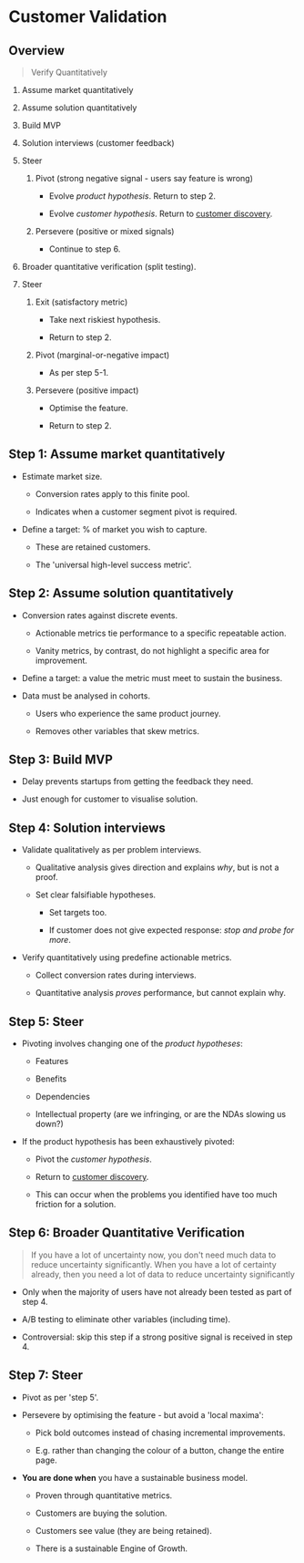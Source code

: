 # Customer Validation

## Overview

>   Verify Quantitatively

1.  Assume market quantitatively

2.  Assume solution quantitatively

3.  Build MVP

4.  Solution interviews (customer feedback)

5.  Steer

    1.  Pivot (strong negative signal - users say feature is wrong)

        -   Evolve *product hypothesis*. Return to step 2.

        -   Evolve *customer hypothesis*. Return to [customer discovery](customer-discovery.md).

    2.  Persevere (positive or mixed signals)

        -   Continue to step 6.

6.  Broader quantitative verification (split testing).

7.  Steer

    1.  Exit (satisfactory metric)

        -   Take next riskiest hypothesis.

        -   Return to step 2.

    2.  Pivot (marginal-or-negative impact)

        -   As per step 5-1.

    3.  Persevere (positive impact)

        -   Optimise the feature.

        -   Return to step 2.

## Step 1: Assume market quantitatively

-   Estimate market size.

    -   Conversion rates apply to this finite pool.

    -   Indicates when a customer segment pivot is required.

-   Define a target: % of market you wish to capture.

    -   These are retained customers.   

    -   The 'universal high-level success metric'.  

## Step 2: Assume solution quantitatively

-   Conversion rates against discrete events.

    -   Actionable metrics tie performance to a specific repeatable action.

    -   Vanity metrics, by contrast, do not highlight a specific area for improvement.

-   Define a target: a value the metric must meet to sustain the business.

-   Data must be analysed in cohorts.

    -   Users who experience the same product journey.

    -   Removes other variables that skew metrics.

## Step 3: Build MVP

-   Delay prevents startups from getting the feedback they need. 

-   Just enough for customer to visualise solution.

## Step 4: Solution interviews

-   Validate qualitatively as per problem interviews.

    -   Qualitative analysis gives direction and explains *why*, but is not a proof.

    -   Set clear falsifiable hypotheses.

        -   Set targets too.

        -   If customer does not give expected response: *stop and probe for more*.

-   Verify quantitatively using predefine actionable metrics.

    -   Collect conversion rates during interviews.

    -   Quantitative analysis *proves* performance, but cannot explain why.

## Step 5: Steer

-   Pivoting involves changing one of the *product hypotheses*:

    -   Features

    -   Benefits

    -   Dependencies

    -   Intellectual property (are we infringing, or are the NDAs slowing us down?)

-   If the product hypothesis has been exhaustively pivoted:

    -   Pivot the *customer hypothesis*.

    -   Return to [customer discovery](customer-discovery.md).

    -   This can occur when the problems you identified have too much friction for a solution.

## Step 6: Broader Quantitative Verification

>   If you have a lot of uncertainty now, you don't need much data to reduce uncertainty significantly. When you have a lot of certainty already, then you need a lot of data to reduce uncertainty significantly

-   Only when the majority of users have not already been tested as part of step 4.

-   A/B testing to eliminate other variables (including time).

-   Controversial: skip this step if a strong positive signal is received in step 4.

## Step 7: Steer

-   Pivot as per 'step 5'.

-   Persevere by optimising the feature - but avoid a 'local maxima':

    -   Pick bold outcomes instead of chasing incremental improvements.

    -   E.g. rather than changing the colour of a button, change the entire page.

-   **You are done when** you have a sustainable business model.

    -   Proven through quantitative metrics.

    -   Customers are buying the solution.

    -   Customers see value (they are being retained).

    -   There is a sustainable Engine of Growth.
